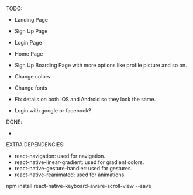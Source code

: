 TODO:

-  Landing Page
-  Sign Up Page
-  Login Page
-  Home Page

-  Sign Up Boarding Page with more options like profile picture and so on.

-  Change colors
-  Change fonts

-  Fix details on both iOS and Android so they look the same.

-  Login with google or facebook?

DONE:

-

EXTRA DEPENDENCIES:

-  react-navigation: used for navigation.
-  react-native-linear-gradient: used for gradient colors.
-  react-native-gesture-handler: used for gestures.
-  react-native-reanimated: used for animations.

npm install react-native-keyboard-aware-scroll-view --save
